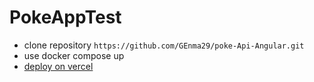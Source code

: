 # PokeAppTest
- clone repository `https://github.com/GEnma29/poke-Api-Angular.git`
- use docker compose up
- [deploy on vercel](https://poke-api-angular-git-main-genma29.vercel.app/home)
